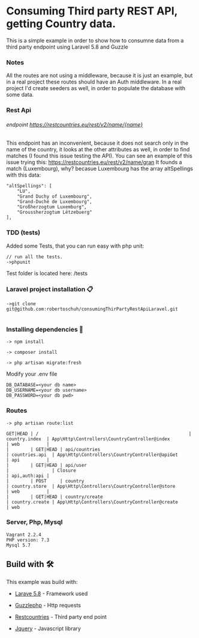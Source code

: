 # Consuming Third party REST API, getting Country data.

This is a simple example in order to show how to consumne data from a third party endpoint using Laravel 5.8 and Guzzle

### Notes
All the routes are not using a middleware, because it is just an example, but in a real project these routes should have an Auth middleware.
In a real project I'd create seeders as well, in order to populate the database with some data.

### Rest Api ###
###### endpoint https://restcountries.eu/rest/v2/name/{name} ######
This endpoint has an inconvenient, because it does not search only in the name of the country, it looks at the other attributes as well, in order to find matches (I found this issue testing the API).
You can see an example of this issue trying this:
https://restcountries.eu/rest/v2/name/gran
It founds a match (Luxembourg), why? becasue Luxembourg has the array altSpellings with this data:
```
"altSpellings": [
    "LU",
    "Grand Duchy of Luxembourg",
    "Grand-Duché de Luxembourg",
    "Großherzogtum Luxemburg",
    "Groussherzogtum Lëtzebuerg"
],
````

### TDD (tests)
Added some Tests, that you can run easy with php unit:



```
// run all the tests.
->phpunit  

```
Test folder is located here: /tests

### Laravel project installation 📋

```
->git clone git@github.com:robertoschuh/consumingThirPartyRestApiLaravel.git


```
### Installing dependencies 🔧

```
-> npm install

-> composer install

-> php artisan migrate:fresh

```
Modify your .env file

```
DB_DATABASE=<your db name>
DB_USERNAME=<your db username>
DB_PASSWORD=<your db pwd>
```


### Routes

```
-> php artisan route:list

```

```
GET|HEAD | /                                                        | country.index  | App\Http\Controllers\CountryController@index                      | web          |
|        | GET|HEAD | api/countries                                            | countries.api  | App\Http\Controllers\CountryController@apiGet                     | api          |
|        | GET|HEAD | api/user                                                 |                | Closure                                                           | api,auth:api |
|        | POST     | country                                                  | country.store  | App\Http\Controllers\CountryController@store                      | web          |
|        | GET|HEAD | country/create                                           | country.create | App\Http\Controllers\CountryController@create                     | web  

```

### Server, Php, Mysql

```
Vagrant 2.2.4
PHP version: 7.3
Mysql 5.7

```

## Build with 🛠️

This example was build with:

* [Larave 5.8](https://laravel.com/docs/5.8/) - Framework used
* [Guzzlephp](http://docs.guzzlephp.org/en/stable/) - Http requests

* [Restcountries](https://restcountries.eu/) - Third party end point
* [Jquery](https://jquery.com/) - Javascript library
